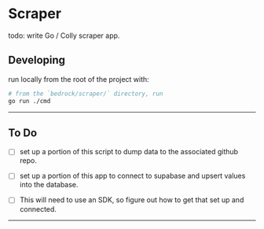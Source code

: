 # Scraper

todo: write Go / Colly scraper app.


## Developing

run locally from the root of the project with:

```bash
# from the `bedrock/scraper/` directory, run
go run ./cmd
```

---

## To Do

- [ ] set up a portion of this script to dump data to the associated github repo.
- [ ] set up a portion of this app to connect to supabase and upsert values into the database.
- [ ] This will need to use an SDK, so figure out how to get that set up and connected.


---
